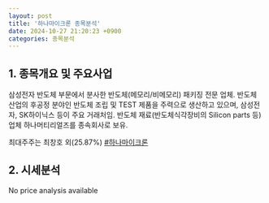 ```yaml
---
layout: post
title: '하나마이크론 종목분석'
date: 2024-10-27 21:20:23 +0900
categories: 종목분석
---
```


## 1. 종목개요 및 주요사업

삼성전자 반도체 부문에서 분사한 반도체(메모리/비메모리) 패키징 전문 업체. 반도체 산업의 후공정 분야인 반도체 조립 및 TEST 제품을 주력으로 생산하고 있으며, 삼성전자, SK하이닉스 등이 주요 거래처임. 반도체 재료(반도체식각장비의 Silicon parts 등) 업체 하나머티리얼즈를 종속회사로 보유.

최대주주는 최창호 외(25.87%)
[#하나마이크론](#)

## 2. 시세분석

No price analysis available
